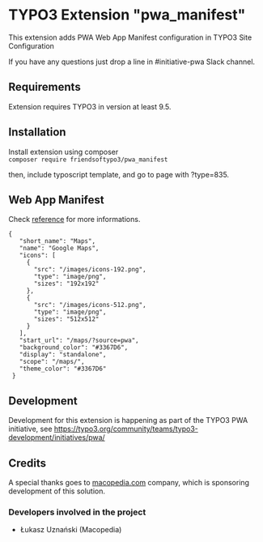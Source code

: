 # TYPO3 Extension "pwa_manifest"
This extension adds PWA Web App Manifest configuration in TYPO3 Site Configuration

If you have any questions just drop a line in #initiative-pwa Slack channel.

## Requirements
Extension requires TYPO3 in version at least 9.5.

## Installation
Install extension using composer\
``composer require friendsoftypo3/pwa_manifest``

then, include typoscript template, and go to page with ?type=835.

## Web App Manifest
Check [reference](https://developers.google.com/web/fundamentals/web-app-manifest) for more informations.
 ``` 
 {
    "short_name": "Maps",  
    "name": "Google Maps",
    "icons": [
      {
        "src": "/images/icons-192.png",
        "type": "image/png",
        "sizes": "192x192"
      },
      {
        "src": "/images/icons-512.png",
        "type": "image/png",
        "sizes": "512x512"
      }
    ],
    "start_url": "/maps/?source=pwa",
    "background_color": "#3367D6",
    "display": "standalone",
    "scope": "/maps/",
    "theme_color": "#3367D6"
  }
  ```

## Development
Development for this extension is happening as part of the TYPO3 PWA initiative, see https://typo3.org/community/teams/typo3-development/initiatives/pwa/

## Credits

A special thanks goes to [macopedia.com](https://macopedia.com) company, which is sponsoring development of this solution.

### Developers involved in the project

- Łukasz Uznański (Macopedia)


